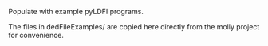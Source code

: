 Populate with example pyLDFI programs.

The files in dedFileExamples/ are copied here directly from the molly project for convenience.
